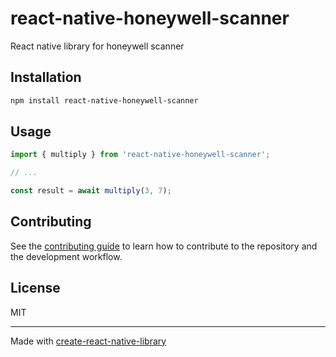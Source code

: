 # react-native-honeywell-scanner

React  native library for honeywell scanner

## Installation

```sh
npm install react-native-honeywell-scanner
```

## Usage


```js
import { multiply } from 'react-native-honeywell-scanner';

// ...

const result = await multiply(3, 7);
```


## Contributing

See the [contributing guide](CONTRIBUTING.md) to learn how to contribute to the repository and the development workflow.

## License

MIT

---

Made with [create-react-native-library](https://github.com/callstack/react-native-builder-bob)
